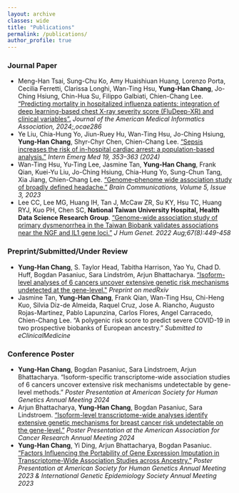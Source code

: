 ```yaml
---
layout: archive
classes: wide
title: "Publications"
permalink: /publications/
author_profile: true
---
```



### Journal Paper
* Meng-Han Tsai, Sung-Chu Ko, Amy Huaishiuan Huang, Lorenzo Porta, Cecilia Ferretti, Clarissa Longhi, Wan-Ting Hsu, **Yung-Han Chang**, Jo-Ching Hsiung, Chin-Hua Su, Filippo Galbiati, Chien-Chang Lee. [“Predicting mortality in hospitalized influenza patients: integration of deep learning-based chest X-ray severity score (FluDeep-XR) and clinical variables”.](https://academic.oup.com/jamia/advance-article-abstract/doi/10.1093/jamia/ocae286/7907142) *Journal of the American Medical Informatics Association, 2024;,ocae286*
* Ye Liu, Chia-Hung Yo, Jiun-Ruey Hu, Wan-Ting Hsu, Jo-Ching Hsiung, **Yung-Han Chang**, Shyr-Chyr Chen, Chien-Chang Lee. [“Sepsis increases the risk of in-hospital cardiac arrest: a population-based analysis.”](https://pubmed.ncbi.nlm.nih.gov/38141118/) *Intern Emerg Med 19, 353–363 (2024)*
* Wan-Ting Hsu, Yu-Ting Lee, Jasmine Tan, **Yung-Han Chang**, Frank Qian, Kuei-Yu Liu, Jo-Ching Hsiung, Chia-Hung Yo, Sung-Chun Tang, Xia Jiang, Chien-Chang Lee. [“Genome–phenome wide association study of broadly defined headache.”](https://academic.oup.com/braincomms/article/5/3/fcad167/7177587) *Brain Communications, Volume 5, Issue 3, 2023*
* Lee CC, Lee MG, Huang IH, Tan J, McCaw ZR, Su KY, Hsu TC, Huang RYJ, Kuo PH, Chen SC, **National Taiwan University Hospital, Health Data Science Research Group**. [“Genome-wide association study of primary dysmenorrhea in the Taiwan Biobank validates associations near the NGF and IL1 gene loci.”](https://www.nature.com/articles/s10038-022-01023-2) *J Hum Genet. 2022 Aug;67(8):449-458*


### Preprint/Submitted/Under Review
* **Yung-Han Chang**, S. Taylor Head, Tabitha Harrison, Yao Yu, Chad D. Huff, Bogdan Pasaniuc, Sara Lindström, Arjun Bhattacharya. [“Isoform-level analyses of 6 cancers uncover extensive genetic risk mechanisms undetected at the gene-level."](https://www.medrxiv.org/content/10.1101/2024.10.29.24316388v1) *Preprint on medRxiv*
* Jasmine Tan, **Yung-Han Chang**, Frank Qian, Wan-Ting Hsu, Chi-Heng Kuo, Silvia Diz-de Almeida, Raquel Cruz, Jose A. Riancho, Augusto Rojas-Martinez, Pablo Lapunzina, Carlos Flores, Angel Carracedo, Chien-Chang Lee. “A polygenic risk score to predict severe COVID-19 in two prospective biobanks of European ancestry.” *Submitted to eClinicalMedicine*


### Conference Poster
* **Yung-Han Chang**, Bogdan Pasaniuc, Sara Lindstroem, Arjun Bhattacharya. “Isoform-specific transcriptome-wide association studies of 6 cancers uncover extensive risk mechanisms undetectable by gene-level methods.” *Poster Presentation at American Society for Human Genetics Annual Meeting 2024*
* Arjun Bhattacharya, **Yung-Han Chang**, Bogdan Pasaniuc, Sara Lindstroem. [“Isoform-level transcriptome-wide analyses identify extensive genetic mechanisms for breast cancer risk undetectable on the gene-level.”](https://aacrjournals.org/cancerres/article/84/6_Supplement/4332/737091) *Poster Presentation at the American Association for Cancer Research Annual Meeting 2024*
* **Yung-Han Chang**, Yi Ding, Arjun Bhattacharya, Bogdan Pasaniuc. [“Factors Influencing the Portability of Gene Expression Imputation in Transcriptome-Wide Association Studies across Ancestry.”](https://www.ashg.org/wp-content/uploads/2023/10/ASHG2023-PosterAbstracts.pdf) *Poster Presentation at American Society for Human Genetics Annual Meeting 2023 & International Genetic Epidemiology Society Annual Meeting 2023*
